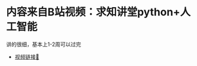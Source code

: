 # 内容来自B站视频：求知讲堂python+人工智能
讲的很细，基本上1-2周可以过完
- [视频链接🔗](https://www.bilibili.com/video/BV1vA411b7Rn?p=25&spm_id_from=pageDriver&vd_source=32aef187b3f0e42ccb3b354b594efb03)
